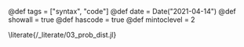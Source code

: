 @def tags = ["syntax", "code"]
@def date = Date("2021-04-14")
@def showall = true
@def hascode = true
@def mintoclevel = 2

\literate{/_literate/03_prob_dist.jl}
